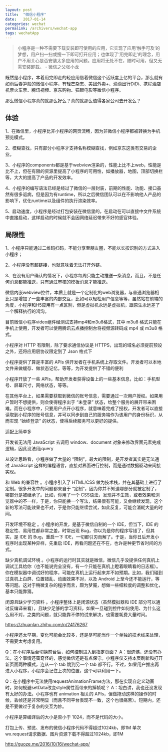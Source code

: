 ```yaml
---
layout: post
title:  "微信小程序"
date:   2017-01-14
categories: wechat
permalink: /archivers/wechat-app
tags: wechatApp
---
```


> 小程序是一种不需要下载安装即可使用的应用，它实现了应用‘触手可及’的梦想，用户扫一扫或搜一下即可打开应用；也体现了‘用完即走’的理念，用户不用关心是否安装太多应用的问题。应用将无处不在，随时可用，但又无需安装卸载。 - 微信之父张小龙

既然是小程序，本着用完即走的轻应用借着微信这个活跃度上亿的平台，那么就有如雨后春笋般的微信小程序，有轻芒杂志、美团外卖+、滴滴出行DiDi、携程酒店机票火车票、腾讯视频、京东购物、猫眼电影等微信小程序。

那么微信小程序真的就那么好么？真的就那么值得各家公司去开发么？

## 体验

1、在微信里，小程序比非小程序的网页流畅，因为非微信小程序都被转换为手机预览模式。

2、模糊查找，只有部分小程序才支持名称模糊查找，例如京东这类有交易的企业。

3、小程序的components都是基于webview渲染的，性能上比不上web，性能是比不上，但在有限的资源里提高了小程序的可用性，如播放器，地图，顶部切换栏等，大大的提高了产品的开发效率。

4、小程序的编写语法已经是经过了微信的一层封装，前期的性能、功能、接口虽然有很多诟病，但是因为有runtime，所以之后微信团队可以在不影响他人产品的影响下，优化runtime以及组件的执行渲染效率。

5、启动速度，小程序是经过打包安装在微信里的，在启动在可以直接中文件系统中直接启动，这样启动的时候就不会因网络延迟带来不好的感官体验。

## 局限性

1、小程序只能通过二维码扫码，不能分享至朋友圈，不能以长按识别的方式进入小程序；

2、小程序没有超链接，也就意味着无法打开外链。

3、在没有用户确认的情况下，小程序每周只能主动推送一条消息，而且，不是任何消息都能推送，只有通过审核的模板消息才能推送。

微信内嵌webview控件，本质上就是一个定制化的web浏览器，与普通浏览器相比只是增加了一些丰富的内部交互，比如可以轻松用户信息等等，虽然站在前端的角度，小程序和H5应用有一点区别，但是虚拟机永远是虚拟机，跟原生永远差了一个解释执行的鸿沟。

目前微信小程序video组件经测试支持mp4和m3u8格式，其中 m3u8 格式只能在手机上使用，开发者可以使用腾讯云点播控制台将视频源转码成 mp4 或 m3u8 格式。 

小程序对 HTTP 有限制，除了要求通信协议是 HTTPS，出现的域名必须提前预设之外，还将应用层协议限定到了 Json 格式下

小程序提供了算是丰富的 APIs 供开发者在手机系统上存取文件。开发者可以本地文件来做缓存、做状态记忆，等等，为开发提供了不错的便利

小程序开放了一些 APIs，帮助开发者获得设备上的一些基本信息，比如：手机型号、屏幕尺寸，网络状态，等等。

在其他平台上，如果需要获取到微信的账号信息，需要通过一次用户授权。如果用户暂时不想提供，则会使得程序出于 “未登录” 状态，给整个服务的展开带来困难。而在小程序中，只要用户点开小程序，就意味着完成了授权，开发者可以直接读取到小程序的账号信息，并可以同步到自己的服务端作为该用户的身份标识，从而实现 “始终登录” 的状态，使得后续服务可以更好的提供。

适配上简单多

开发者无法用 JavaScript 去调用 window、document 对象来修改界面元素完成逻辑，因此没法用jquery

从设计思路看，小程序做了大量的 “限制”，最大的限制，是开发者其实是无法通过 JavaScript 这样的编程语言，直接对界面进行控制，而是通过数据驱动来间接实现。

和 Web 的兼容性 。小程序引入了 HTML/CSS 做为技术栈，并在其基础上进行了定制。很多开发中的问题都来自于 “定制”，因为你并不知道哪部分就被定制了，哪部分是被继承了。比如，你用了一个 CSS语法，发现并不生效，或者效果和浏览器中的不一样，于是，你只能换一个写法，结果很有可能，又会继续发现，这个新的写法可能效果也不对，于是你只能继续尝试，如此反复，可能会消耗大量的时间。

开发环境不稳定 。小程序的开发，是基于微信自制的一个 IDE，但当下，IDE 的稳定性、易用性都非常之差，时常出现 Bug，你以为是你的程序写错了，但其实，是 IDE 的 Bug，重启一下 IDE，一切都引刃而解了。于是，当你日后开发小程序时出现某种异样，先重启 IDE，再看问题还在不在，也许是种更节省时间的方式。

缺少真机调试环境 。小程序的运行时其实就是微信，微信几乎没提供任何真机上调试工具给你（也不能说完全没有，有一个只能在真机上瞪着眼睛看的日志框）。你在模拟器中调试好的程序，可能在真机上运行起来并不如预期。比如，我们碰到过真机上白屏、位置错乱、动画效果不对，以及 Android 上至今还不能运行，等等问题。这对于稍微复杂的程序而言，颇为梦魇，想做一些细粒度的调整和优化，基本只能靠猜。

闭源且缺少学习资料 。小程序整体上是闭源状态（虽然模拟器和 IDE 部分可以通过反编译来看），且缺少足够的学习资料，如果一旦碰到控件如何使用、为什么这么用不对，之类的问题，就只能靠不停的试来解决，也需要耗费大量时间。


https://zhuanlan.zhihu.com/p/24176267

小程序还太早期，变化可能会比较多，还是尽可能当作一个单独的技术线来处理，不需要太考虑复用。

Q：在小程序后台切换前台后，如何控制进入到指定页面？
A：很遗憾，还没有办法，这个事情还蛮奇怪的，感觉微信还是有点保守。小程序仅支持本页刷新和打开新页面两种模式，连从一个 tab 跳到另一个 tab 都不行。不过，如果用户推出再进入小程序，小程序会记住上次的位置，这个可以利用一下。

Q：在小程序中无法使用requestAnimationFrame方法，那在实现自定义动画时，如何规避setData改变style属性而带来的掉帧呢？
A：坦白讲，我也还没发现有太好的办法。小程序也有 animation 相关的 APIs，但做拖动这样的操作的时候，丢帧还是非常明显（而且不同平台表现不一致，这个也很痛苦）。短期内，还是不要做过于复杂的交互为妙。

小程序是算编译后的大小是否小于 1024，而不是代码的大小。

打包上传、预览、发布的微信小程序代码不得超过1024kb，即1M
单次wx.request请求数据、图片资源下载不得超过1024kb，即1M

http://guoze.me/2016/10/16/wechat-app/
























































